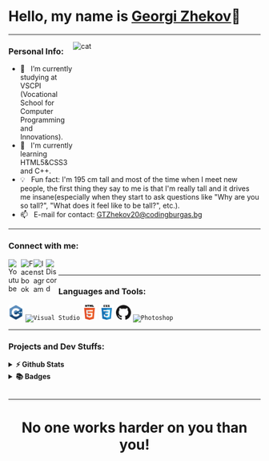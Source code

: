 # Hello, my name is [Georgi Zhekov](https://github.com/GTZhekov20/)👋
  
<hr>

<img align="right" height="250" width="375" alt="cat" src="https://camo.githubusercontent.com/a433273b618d7b8c2569ba6013774adf910ae8e3da45eaff176f64781bfd53fc/68747470733a2f2f72617069646170692e636f6d2f626c6f672f77702d636f6e74656e742f75706c6f6164732f323031372f30312f6f63746f6361742e676966" />

### Personal Info:

- 🚀 &nbsp; I’m currently studying at VSCPI (Vocational School for Computer Programming and Innovations).
- 📖 &nbsp; I'm currently learning HTML5&CSS3 and C++.
- 💡 &nbsp; Fun fact: I'm 195 cm tall and most of the time when I meet new people, the first thing they say to me is that I'm really tall and it drives me insane(especially when they start to ask questions like "Why are you so tall?", "What does it feel like to be tall?", etc.).
- 📫 &nbsp; E-mail for contact: GTZhekov20@codingburgas.bg

<hr>

### Connect with me:

<a href = "https://www.youtube.com/"><img align="left" alt="Youtube" width="25px" src="https://cdn.jsdelivr.net/npm/simple-icons@v3/icons/youtube.svg" /></a>
<a href = "https://www.facebook.com/"><img align="left" alt="Facebook" width="25px" src="https://cdn.jsdelivr.net/npm/simple-icons@v3/icons/facebook.svg" /></a>
<a href = "https://www.instagram.com/"><img align="left" alt="Instagram" width="25px" src="https://cdn.jsdelivr.net/npm/simple-icons@v3/icons/instagram.svg" /></a>
<a href = "https://discord.com/"><img align="left" alt="Discord" width="25px" src="https://cdn.jsdelivr.net/npm/simple-icons@v3/icons/discord.svg" /></a>
<br>
<hr>

### Languages and Tools:

<code><img alt="CPP" width="30px" src="https://raw.githubusercontent.com/github/explore/80688e429a7d4ef2fca1e82350fe8e3517d3494d/topics/cpp/cpp.png" ></code>
<code><img alt="Visual Studio" width="30px" src="https://upload.wikimedia.org/wikipedia/commons/thumb/5/59/Visual_Studio_Icon_2019.svg/768px-Visual_Studio_Icon_2019.svg.png"></code>
<code><img alt="HTML5" width="30px" src="https://raw.githubusercontent.com/github/explore/80688e429a7d4ef2fca1e82350fe8e3517d3494d/topics/html/html.png" ></code>
<code><img alt="CSS3" width="30px" src="https://raw.githubusercontent.com/github/explore/80688e429a7d4ef2fca1e82350fe8e3517d3494d/topics/css/css.png" ></code>
<code><img  alt="GitHub" width="30px" src="https://raw.githubusercontent.com/github/explore/78df643247d429f6cc873026c0622819ad797942/topics/github/github.png" ></code>
<code><img alt="Photoshop" width="30px" src="https://cdn.freelogovectors.net/svg10/photoshop_logo-freelogovectors.net_adobe_cc.svg"></code>

<hr>
  
### Projects and Dev Stuffs:

<details>	
  <summary><b>⚡ Github Stats</b></summary>

![Grade](https://github-readme-stats.vercel.app/api?username=GTZhekov20&show_icons=true&theme=radical&count_private=true)
![Languages](https://github-readme-stats.vercel.app/api/top-langs/?username=GTZhekov20&show_icons=true&hide_border=true&layout=compact&count_private=true&count_fork=true)
</details>

 <details>
   <summary><b>📚 Badges</b></summary>
    <a href ="https://www.credly.com/badges/7d8832a6-2ebe-4751-bc23-e35e87c1f592"><img align="left" alt="Word 2016" width="200px" src="https://images.credly.com/size/340x340/images/fd092703-61db-4e9f-9c7c-2211d44ca87d/MOS_Word.png" ></a>
 <a href ="https://www.credly.com/badges/d196c8e5-6c51-4844-adad-6434bea03357"><img align="left" alt="HTML5&CSS3" width="200px" src = "https://images.credly.com/size/340x340/images/241488f4-9110-41aa-804e-51a8f8ba430d/MTA-Introduction_to_Programming_Using_HTML_and_CSS-600x600.png" ></a>
</details>
   

<br>
  <hr>
<div align="center">

# No one works harder on you than you!

</div>
